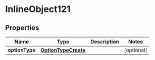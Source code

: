 

# InlineObject121

## Properties

Name | Type | Description | Notes
------------ | ------------- | ------------- | -------------
**optionType** | [**OptionTypeCreate**](OptionTypeCreate.md) |  |  [optional]



